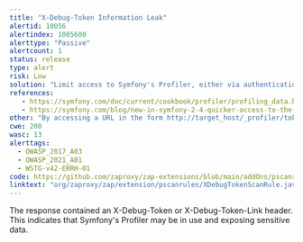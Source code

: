 ```yaml
---
title: "X-Debug-Token Information Leak"
alertid: 10056
alertindex: 1005600
alerttype: "Passive"
alertcount: 1
status: release
type: alert
risk: Low
solution: "Limit access to Symfony's Profiler, either via authentication/authorization or limiting inclusion of the header to specific clients (by IP, etc.)."
references:
   - https://symfony.com/doc/current/cookbook/profiler/profiling_data.html
   - https://symfony.com/blog/new-in-symfony-2-4-quicker-access-to-the-profiler-when-working-on-an-api
other: "By accessing a URL in the form http://target_host/_profiler/token_value (i.e.: http://example.com/_profiler_/123ab4), you may gain access to the profiler and further leaked information."
cwe: 200
wasc: 13
alerttags: 
  - OWASP_2017_A03
  - OWASP_2021_A01
  - WSTG-v42-ERRH-01
code: https://github.com/zaproxy/zap-extensions/blob/main/addOns/pscanrules/src/main/java/org/zaproxy/zap/extension/pscanrules/XDebugTokenScanRule.java
linktext: "org/zaproxy/zap/extension/pscanrules/XDebugTokenScanRule.java"
---
```

The response contained an X-Debug-Token or X-Debug-Token-Link header. This indicates that Symfony's Profiler may be in use and exposing sensitive data.
